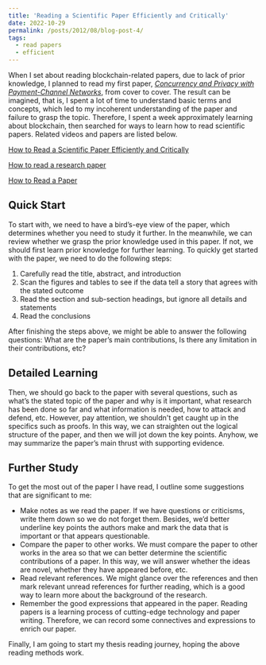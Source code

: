 ```yaml
---
title: 'Reading a Scientific Paper Efficiently and Critically'
date: 2022-10-29
permalink: /posts/2012/08/blog-post-4/
tags:
  - read papers
  - efficient
---
```


When I set about reading blockchain-related papers, due to lack of prior knowledge, I planned to read my first paper, [*Concurrency and Privacy with Payment-Channel Networks*](https://dl.acm.org/doi/10.1145/3133956.3134096), from cover to cover. The result can be imagined, that is, I spent a lot of time to understand basic terms and concepts, which led to my incoherent understanding of the paper and failure to grasp the topic. Therefore, I spent a week approximately learning about blockchain, then searched for ways to learn how to read scientific papers. Related videos and papers are listed below.

[How to Read a Scientific Paper Efficiently and Critically](https://www.youtube.com/watch?v=lXJeU2dzzWo)

[How to read a research paper](https://www.eecs.harvard.edu/~michaelm/postscripts/ReadPaper.pdf)

[How to Read a Paper](https://web.stanford.edu/class/ee384m/Handouts/HowtoReadPaper.pdf)

## Quick Start

To start with, we need to have a bird’s-eye view of the paper, which determines whether you need to study it further. In the meanwhile, we can review whether we grasp the prior knowledge used in this paper. If not, we should first learn prior knowledge for further learning. To quickly get started with the paper, we need to do the following steps:

  1. Carefully read the title, abstract, and introduction
  2. Scan the figures and tables to see if the data tell a story that agrees with the stated outcome
  3. Read the section and sub-section headings, but ignore all details and statements
  4. Read the conclusions

After finishing the steps above, we might be able to answer the following questions: What are the paper’s main contributions, Is there any limitation in their contributions, etc?

## Detailed Learning

Then, we should go back to the paper with several questions, such as what’s the stated topic of the paper and why is it important, what research has been done so far and what information is needed, how to attack and defend, etc. However, pay attention, we shouldn't get caught up in the specifics such as proofs. In this way, we can straighten out the logical structure of the paper, and then we will jot down the key points. Anyhow, we may summarize the paper’s main thrust with supporting evidence.

## Further Study

To get the most out of the paper I have read, I outline some suggestions that are significant to me:

  - Make notes as we read the paper. If we have questions or criticisms, write them down so we do not forget them. Besides, we’d better underline key points the authors make and mark the data that is important or that appears questionable.
  - Compare the paper to other works. We must compare the paper to other works in the area so that we can better determine the scientific contributions of a paper. In this way, we will answer whether the ideas are novel, whether they have appeared before, etc.
  - Read relevant references. We might glance over the references and then mark relevant unread references for further reading, which is a good way to learn more about the background of the research.
  - Remember the good expressions that appeared in the paper. Reading papers is a learning process of cutting-edge technology and paper writing. Therefore, we can record some connectives and expressions to enrich our paper.

Finally, I am going to start my thesis reading journey, hoping the above reading methods work.
